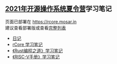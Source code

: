 ## [2021年开源操作系统夏令营](https://github.com/rcore-os/rCore/wiki/os-tutorial-summer-of-code-2021)学习笔记

页面已部署在 https://rcore.mosar.in  
建议查看部署版或查看[完整列表](_sidebar.md)

- [日记](daily.md)
- [rCore 学习笔记](rCore学习笔记/README.md)
- [《Rust编程之道》学习笔记](Rust编程之道/README.md)
- [《RISC-V手册》学习笔记](RISC-V手册/第十章笔记.md)